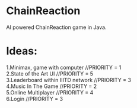 # ChainReaction
AI powered ChainReaction game in Java. 


# Ideas: 
  1.Minimax, game with computer //PRIORITY = 1  
  2.State of the Art UI //PRIORITY = 5  
  3.Leaderboard within IIITD network //PRIORITY = 3  
  4.Music In The Game   //PRIORITY = 2  
  5.Online Multiplayer //PRIORITY = 4  
  6.Login //PRIORITY = 3  
